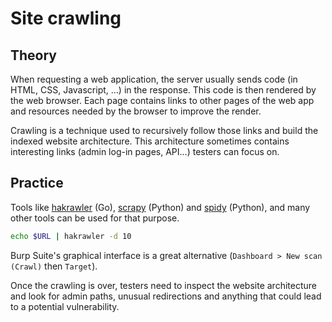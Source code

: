# Site crawling

## Theory

When requesting a web application, the server usually sends code (in HTML, CSS, Javascript, ...) in the response. This code is then rendered by the web browser. Each page contains links to other pages of the web app and resources needed by the browser to improve the render.

Crawling is a technique used to recursively follow those links and build the indexed website architecture. This architecture sometimes contains interesting links (admin log-in pages, API...) testers can focus on.

## Practice

Tools like [hakrawler](https://github.com/hakluke/hakrawler) (Go), [scrapy](https://scrapy.org/) (Python) and [spidy](https://github.com/rivermont/spidy) (Python), and many other tools can be used for that purpose.


```bash
echo $URL | hakrawler -d 10
```


Burp Suite's graphical interface is a great alternative (`Dashboard > New scan (Crawl)` then `Target`).

Once the crawling is over, testers need to inspect the website architecture and look for admin paths, unusual redirections and anything that could lead to a potential vulnerability.
